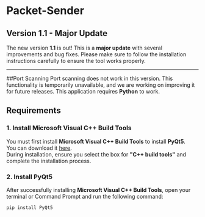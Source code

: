 # Packet-Sender

## Version 1.1 - Major Update

The new version **1.1** is out! This is a **major update** with several improvements and bug fixes. Please make sure to follow the installation instructions carefully to ensure the tool works properly.

---
##Port Scanning
Port scanning does not work in this version. This functionality is temporarily unavailable, and we are working on improving it for future releases.
This application requires **Python** to work.

## Requirements

### 1. Install **Microsoft Visual C++ Build Tools**

You must first install **Microsoft Visual C++ Build Tools** to install **PyQt5**.  
You can download it [here](https://visualstudio.microsoft.com/visual-cpp-build-tools/).  
During installation, ensure you select the box for **"C++ build tools"** and complete the installation process.

### 2. Install **PyQt5**

After successfully installing **Microsoft Visual C++ Build Tools**, open your terminal or Command Prompt and run the following command:

```bash
pip install PyQt5
